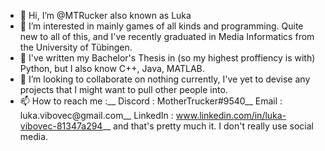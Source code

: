 - 👋 Hi, I’m @MTRucker also known as Luka
- 👀 I’m interested in mainly games of all kinds and programming. Quite new to all of this, and I've recently graduated in Media Informatics from the University of Tübingen.
- 🌱 I've written my Bachelor's Thesis in (so my highest proffiency is with) Python, but I also know C++, Java, MATLAB.
- 💞️ I’m looking to collaborate on nothing currently, I've yet to devise any projects that I might want to pull other people into.
- 📫 How to reach me :__
Discord : MotherTrucker#9540__
Email : luka.vibovec@gmail.com__
LinkedIn : www.linkedin.com/in/luka-vibovec-81347a294__
and that's pretty much it. I don't really use social media.

<!---
MTRucker/MTRucker is a ✨ special ✨ repository because its `README.md` (this file) appears on your GitHub profile.
You can click the Preview link to take a look at your changes.
--->
